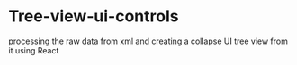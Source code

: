 # Tree-view-ui-controls
processing the raw data from xml and creating a collapse UI tree view from it using React
